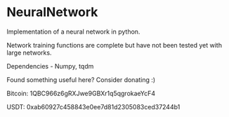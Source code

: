 # NeuralNetwork
Implementation of a neural network in python.

Network training functions are complete but have not been tested yet with large networks.

Dependencies - Numpy, tqdm 

Found something useful here? Consider donating :)

Bitcoin: 1QBC966z6gRXJwe9GBXr1q5qgrokaeYcF4

USDT: 0xab60927c458843e0ee7d81d2305083ced37244b1
